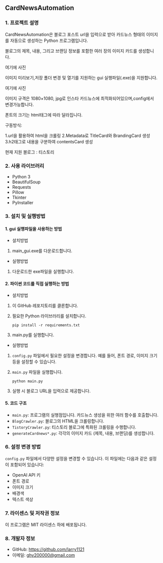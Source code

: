 ## CardNewsAutomation

### 1. 프로젝트 설명
CardNewsAutomation은 블로그 포스트 url을 입력으로 받아 카드뉴스 형태의 이미지를 자동으로 생성하는 Python 프로그램입니다. 

블로그의 제목, 내용, 그리고 브랜딩 정보를 포함한 여러 장의 이미지 카드를 생성합니다. 

여기에 사진


이미지 미리보기,저장 폴더 변경 및 열기를 지원하는 gui 실행파일(.exe)을 지원합니다.

여기에 사진

이미지 규격은 1080×1080, jpg로 인스타 카드뉴스에 최적화되어있으며,config에서 변경가능합니다.

폰트의 크기는 html태그에 따라 달라집니다.

구동방식:

1.url을 활용하여 html을 크롤링
2.Metadata로 TitleCard와 BrandingCard 생성
3.h2태그로 내용을 구분하여 contentsCard 생성



현재 지원 블로그 : 티스토리

### 2. 사용 라이브러리
- Python 3
- BeautifulSoup
- Requests
- Pillow
- Tkinter
- PyInstaller

### 3. 설치 및 실행방법

#### 1. gui 실행파일을 사용하는 방법

- 설치방법
1. main_gui.exe를 다운로드합니다.

- 실행방법
1. 다운로드한 exe파일을 실행합니다.


#### 2. 파이썬 코드를 직접 실행하는 방법

- 설치방법
1. 이 GitHub 레포지토리를 클론합니다.
2. 필요한 Python 라이브러리를 설치합니다.

   ```
   pip install -r requirements.txt
   ```
3. main.py를 실행합니다.


- 실행방법
1. `config.py` 파일에서 필요한 설정을 변경합니다. 예를 들어, 폰트 경로, 이미지 크기 등을 설정할 수 있습니다.
2. `main.py` 파일을 실행합니다.

   ```
   python main.py
   ```
3. 실행 시 블로그 URL을 입력으로 제공합니다.

#### 5. 코드 구조
- `main.py`: 프로그램의 실행점입니다. 카드뉴스 생성을 위한 여러 함수를 호출합니다.
- `BlogCrawler.py`: 블로그의 HTML을 크롤링합니다.
- `TistoryCrawler.py`: 티스토리 블로그에 특화된 크롤링을 수행합니다.
- `generateCardnews*.py`: 각각의 이미지 카드 (제목, 내용, 브랜딩)를 생성합니다.

### 6. 설정 변경 방법
`config.py` 파일에서 다양한 설정을 변경할 수 있습니다. 이 파일에는 다음과 같은 설정이 포함되어 있습니다:
- OpenAI API 키
- 폰트 경로
- 이미지 크기
- 배경색
- 텍스트 색상

### 7. 라이센스 및 저작권 정보
이 프로그램은 MIT 라이센스 하에 배포됩니다.

### 8. 개발자 정보
- GitHub: https://github.com/larry1121
- 이메일: ghy200000@gmail.com

